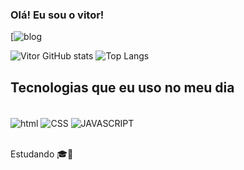 ### Olá! Eu sou o vitor!

[![blog]()

![Vitor GitHub stats](https://github-readme-stats.vercel.app/api?username=Vitor950&show_icons=true&theme=onedark)
![Top Langs](https://github-readme-stats.vercel.app/api/top-langs/?username=Vitor950&layout=compact)

## Tecnologias que eu uso no meu dia
<div style="display: inline_block"><br/>
<img align="center" alt="html" src="https://img.shields.io/badge/HTML-239120?style=for-the-badge&logo=html5&logoColor=white" />
  <img align="center" alt="CSS" src="https://img.shields.io/badge/CSS-239120?&style=for-the-badge&logo=css3&logoColor=white" />
  <img align="center" alt="JAVASCRIPT" src="https://img.shields.io/badge/JavaScript-F7DF1E?style=for-the-badge&logo=javascript&logoColor=black" />
</div><br/>

Estudando 🎓💯 

